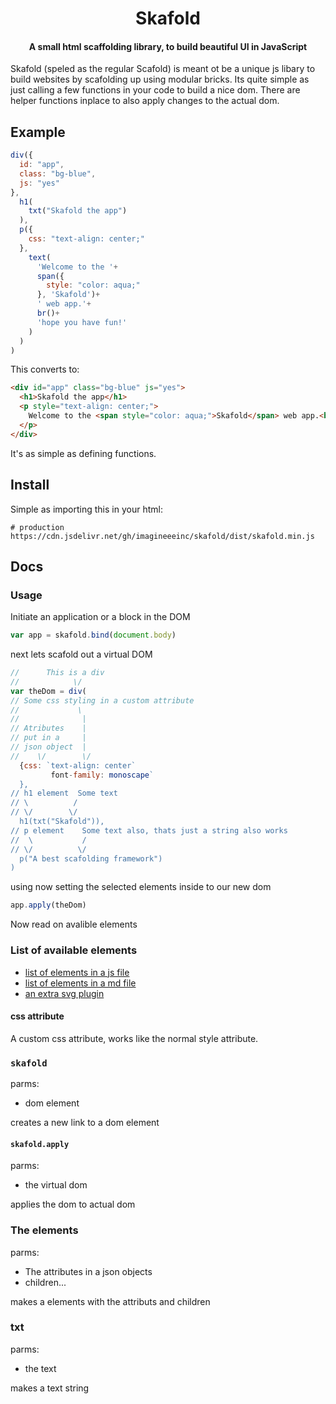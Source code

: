 <h1 align="center">Skafold</h1>
<h4 align="center">A small html scaffolding library, to build beautiful UI in JavaScript</h4>
Skafold (speled as the regular Scafold) is meant ot be a unique js libary to build websites by scafolding up using modular bricks. Its quite simple as just calling a few functions in your code to build a nice dom. There are helper functions inplace to also apply changes to the actual dom.

## Example
```js
div({
  id: "app",
  class: "bg-blue",
  js: "yes"
},
  h1(
    txt("Skafold the app")
  ),
  p({
    css: "text-align: center;"
  },
    text(
      'Welcome to the '+
      span({
        style: "color: aqua;"
      }, 'Skafold')+
      ' web app.'+
      br()+
      'hope you have fun!'
    )
  )
)
```
This converts to:
```html
<div id="app" class="bg-blue" js="yes">
  <h1>Skafold the app</h1>
  <p style="text-align: center;">
    Welcome to the <span style="color: aqua;">Skafold</span> web app.<br>hope you have fun!
  </p>
</div>
```
It's as simple as defining functions.

## Install
Simple as importing this in your html:
```
# production
https://cdn.jsdelivr.net/gh/imagineeeinc/skafold/dist/skafold.min.js
```
## Docs
### Usage
Initiate an application or a block in the DOM
```js
var app = skafold.bind(document.body)
```
next lets scafold out a virtual DOM
```js
//      This is a div
//            \/
var theDom = div(
// Some css styling in a custom attribute
//             \
//              |
// Atributes    |
// put in a     |
// json object  |
//    \/        \/
  {css: `text-align: center`
         font-family: monoscape`
  },
// h1 element  Some text
// \          /
// \/        \/
  h1(txt("Skafold")),
// p element    Some text also, thats just a string also works
//  \           /
// \/          \/
  p("A best scafolding framework")
)
```
using now setting the selected elements inside to our new dom
```js
app.apply(theDom)
```
Now read on avalible elements
### List of available elements
- [list of elements in a js file](https://github.com/imagineeeinc/skafold/blob/main/src/elements.js)
- [list of elements in a md file](https://github.com/imagineeeinc/skafold/blob/main/list-o-elements.md)
- [an extra svg plugin](https://github.com/imagineeeinc/skafold/blob/main/src/svgPlugin.js)
#### css attribute
A custom css attribute, works like the normal style attribute.
### `skafold`
parms:
- dom element

creates a new link to a dom element
#### `skafold.apply`
parms:
- the virtual dom

applies the dom to actual dom

### The elements
parms:
- The attributes in a json objects
- children...

makes a elements with the attributs and children
### txt
parms:
- the text

makes a text string
